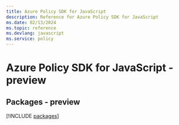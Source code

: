 ```yaml
---
title: Azure Policy SDK for JavaScript
description: Reference for Azure Policy SDK for JavaScript
ms.date: 02/13/2024
ms.topic: reference
ms.devlang: javascript
ms.service: policy
---
```

# Azure Policy SDK for JavaScript - preview
## Packages - preview
[!INCLUDE [packages](policy-index.md)]